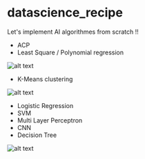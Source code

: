 # datascience_recipe
Let's implement AI algorithmes from scratch !!

* ACP
* Least Square / Polynomial regression

![alt text](https://github.com/blhelias/datascience_recipe/blob/master/regression/least_square.png)

* K-Means clustering

![alt text](http://g.recordit.co/7erwfXBbLM.gif)

* Logistic Regression
* SVM
* Multi Layer Perceptron
* CNN
* Decision Tree

![alt text](https://github.com/blhelias/datascience_recipe/blob/master/decision_tree/tree.png)
